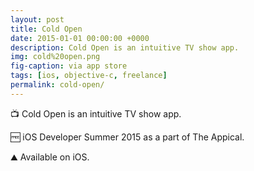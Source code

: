 ```yaml
---
layout: post
title: Cold Open
date: 2015-01-01 00:00:00 +0000
description: Cold Open is an intuitive TV show app.
img: cold%20open.png
fig-caption: via app store
tags: [ios, objective-c, freelance]
permalink: cold-open/
---
```


📺 Cold Open is an intuitive TV show app.

🆓 iOS Developer Summer 2015 as a part of The Appical.

⛰ Available on iOS.